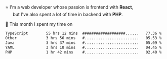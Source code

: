 ⭐ I'm a web developer whose passion is frontend with <b>React</b>,<br/>
&nbsp; &nbsp; &nbsp; but I've also spent a lot of time in backend with <b>PHP</b>.

📅 This month I spent my time on

<!--START_SECTION:waka-->

```txt
TypeScript        55 hrs 12 mins  ###################......   77.36 %
Other             3 hrs 56 mins   #........................   05.53 %
Java              3 hrs 37 mins   #........................   05.09 %
YAML              3 hrs 10 mins   #........................   04.45 %
PHP               1 hr 42 mins    #........................   02.40 %
```

<!--END_SECTION:waka-->
